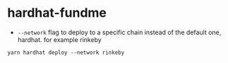 # hardhat-fundme

* `--network` flag to deploy to a specific chain instead of the default one, hardhat. for example rinkeby
```
yarn hardhat deploy --network rinkeby
```